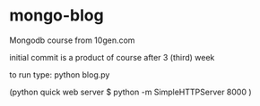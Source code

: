 mongo-blog
==========

Mongodb course from 10gen.com

initial commit is a product of course after 3 (third) week

to run type: python blog.py

(python quick web server $ python -m SimpleHTTPServer 8000 )